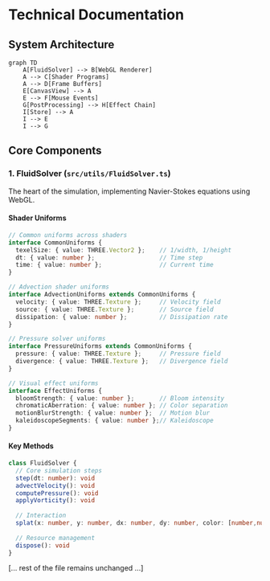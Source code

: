 # Technical Documentation

## System Architecture

```mermaid
graph TD
    A[FluidSolver] --> B[WebGL Renderer]
    A --> C[Shader Programs]
    A --> D[Frame Buffers]
    E[CanvasView] --> A
    E --> F[Mouse Events]
    G[PostProcessing] --> H[Effect Chain]
    I[Store] --> A
    I --> E
    I --> G
```

## Core Components

### 1. FluidSolver (`src/utils/FluidSolver.ts`)
The heart of the simulation, implementing Navier-Stokes equations using WebGL.

#### Shader Uniforms
```typescript
// Common uniforms across shaders
interface CommonUniforms {
  texelSize: { value: THREE.Vector2 };    // 1/width, 1/height
  dt: { value: number };                  // Time step
  time: { value: number };                // Current time
}

// Advection shader uniforms
interface AdvectionUniforms extends CommonUniforms {
  velocity: { value: THREE.Texture };     // Velocity field
  source: { value: THREE.Texture };       // Source field
  dissipation: { value: number };         // Dissipation rate
}

// Pressure solver uniforms
interface PressureUniforms extends CommonUniforms {
  pressure: { value: THREE.Texture };     // Pressure field
  divergence: { value: THREE.Texture };   // Divergence field
}

// Visual effect uniforms
interface EffectUniforms {
  bloomStrength: { value: number };       // Bloom intensity
  chromaticAberration: { value: number }; // Color separation
  motionBlurStrength: { value: number };  // Motion blur
  kaleidoscopeSegments: { value: number };// Kaleidoscope
}
```

#### Key Methods
```typescript
class FluidSolver {
  // Core simulation steps
  step(dt: number): void
  advectVelocity(): void
  computePressure(): void
  applyVorticity(): void
  
  // Interaction
  splat(x: number, y: number, dx: number, dy: number, color: [number,number,number]): void
  
  // Resource management
  dispose(): void
}
```

[... rest of the file remains unchanged ...] 